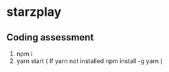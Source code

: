 # starzplay

## Coding assessment
1. npm i
2. yarn start ( If yarn not installed npm install -g yarn ) 
